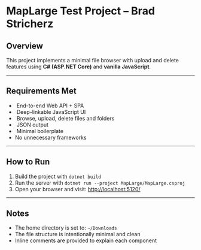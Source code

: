 # MapLarge Test Project – Brad Stricherz

##  Overview
This project implements a minimal file browser with upload and delete features using **C# (ASP.NET Core)** and **vanilla JavaScript**.

---

## Requirements Met
- ️ End-to-end Web API + SPA
- ️ Deep-linkable JavaScript UI
- ️ Browse, upload, delete files and folders
- ️ JSON output
- ️ Minimal boilerplate
-  No unnecessary frameworks

---

##  How to Run

1. Build the project with `dotnet build`
2. Run the server with `dotnet run --project MapLarge/MapLarge.csproj`
3. Open your browser and visit: [http://localhost:5120/](http://localhost:5120/)

---

##  Notes

- The home directory is set to: `~/Downloads`
- The file structure is intentionally minimal and clean
- Inline comments are provided to explain each component
